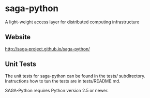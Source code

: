 saga-python
===========

A light-weight access layer for distributed computing infrastructure 

Website
-------

http://saga-project.github.io/saga-python/

Unit Tests
----------

The unit tests for saga-python can be found in the tests/ subdirectory.
Instructions how to tun the tests are in tests/README.md.
 
SAGA-Python requires Python version 2.5 or newer.



